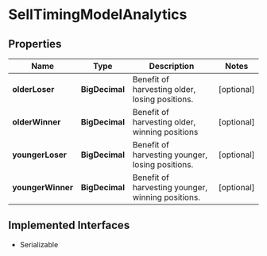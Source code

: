 

# SellTimingModelAnalytics


## Properties

Name | Type | Description | Notes
------------ | ------------- | ------------- | -------------
**olderLoser** | **BigDecimal** | Benefit of harvesting older, losing positions. |  [optional]
**olderWinner** | **BigDecimal** | Benefit of harvesting older, winning positions |  [optional]
**youngerLoser** | **BigDecimal** | Benefit of harvesting younger, losing positions. |  [optional]
**youngerWinner** | **BigDecimal** | Benefit of harvesting younger, winning positions. |  [optional]


## Implemented Interfaces

* Serializable


